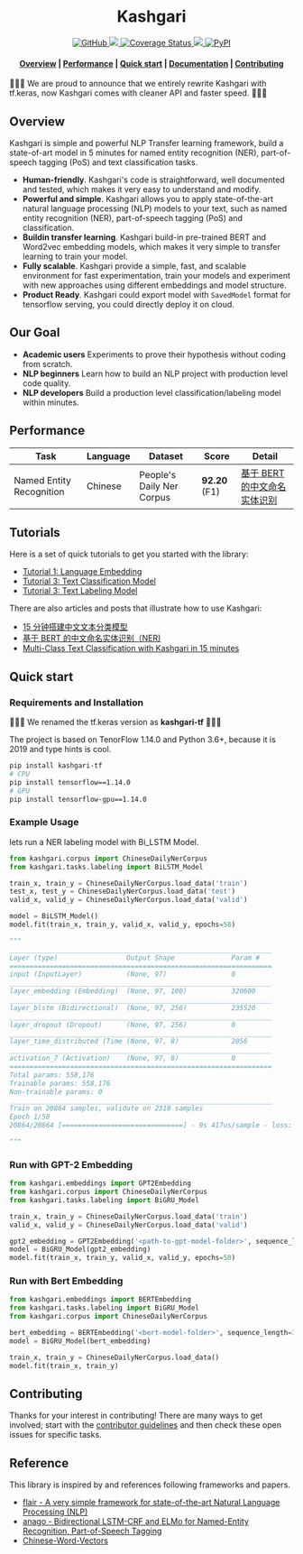 <h1 align="center">
    Kashgari
</h1>

<p align="center">
    <a href="https://github.com/BrikerMan/kashgari/blob/master/LICENSE">
        <img alt="GitHub" src="https://img.shields.io/github/license/BrikerMan/kashgari.svg?color=blue&style=popout">
    </a>
    <a href="https://travis-ci.com/BrikerMan/Kashgari">
        <img src="https://travis-ci.com/BrikerMan/Kashgari.svg?branch=tf.keras-version"/>
    </a>
    <a href='https://coveralls.io/github/BrikerMan/Kashgari?branch=tf.keras-version'>
        <img src='https://coveralls.io/repos/github/BrikerMan/Kashgari/badge.svg?branch=tf.keras-version' alt='Coverage Status'/>
    </a>
     <a href="https://pepy.tech/project/kashgari-tf">
        <img src="https://pepy.tech/badge/kashgari-tf"/>
    </a>
    <a href="https://pypi.org/project/kashgari/">
        <img alt="PyPI" src="https://img.shields.io/pypi/v/kashgari.svg">
    </a>
</p>

<h4 align="center">
    <a href="#overview">Overview</a> |
    <a href="#performance">Performance</a> |
    <a href="#quick-start">Quick start</a> |
    <a href="https://kashgari.readthedocs.io/">Documentation</a> |
    <a href="https://kashgari.readthedocs.io/">Contributing</a>
</h4>

🎉🎉🎉 We are proud to announce that we entirely rewrite  Kashgari with tf.keras, now Kashgari comes with cleaner API and faster speed. 🎉🎉🎉

## Overview

Kashgari is simple and powerful NLP Transfer learning framework, build a state-of-art model in 5 minutes for named entity recognition (NER), part-of-speech tagging (PoS) and text classification tasks.

- **Human-friendly**. Kashgari's code is straightforward, well documented and tested, which makes it very easy to understand and modify.
- **Powerful and simple**. Kashgari allows you to apply state-of-the-art natural language processing (NLP) models to your text, such as named entity recognition (NER), part-of-speech tagging (PoS) and classification.
- **Buildin transfer learning**. Kashgari build-in pre-trained BERT and Word2vec embedding models, which makes it very simple to transfer learning to train your model.
- **Fully scalable**. Kashgari provide a simple, fast, and scalable environment for fast experimentation, train your models and experiment with new approaches using different embeddings and model structure. 
- **Product Ready**. Kashgari could export model with `SavedModel` format for tensorflow serving, you could directly deploy it on cloud. 

## Our Goal

- **Academic users** Experiments to prove their hypothesis without coding from scratch.
- **NLP beginners** Learn how to build an NLP project with production level code quality.
- **NLP developers** Build a production level classification/labeling model within minutes.


## Performance

| Task                     | Language | Dataset                   | Score          | Detail                                                                   |
| ------------------------ | -------- | ------------------------- | -------------- | ------------------------------------------------------------------------ |
| Named Entity Recognition | Chinese  | People's Daily Ner Corpus | **92.20** (F1) | [基于 BERT 的中文命名实体识别](https://eliyar.biz/nlp_chinese_bert_ner/) |

## Tutorials

Here is a set of quick tutorials to get you started with the library:

- [Tutorial 1: Language Embedding](https://kashgari.readthedocs.io/md/language_embedding.html)
- [Tutorial 3: Text Classification Model](https://kashgari.readthedocs.io/md/text_classification_model.html)
- [Tutorial 3: Text Labeling Model](https://kashgari.readthedocs.io/md/text_labeling_model.html)

There are also articles and posts that illustrate how to use Kashgari:

- [15 分钟搭建中文文本分类模型](https://eliyar.biz/nlp_chinese_text_classification_in_15mins/)
- [基于 BERT 的中文命名实体识别（NER)](https://eliyar.biz/nlp_chinese_bert_ner/)
- [Multi-Class Text Classification with Kashgari in 15 minutes](https://medium.com/@BrikerMan/multi-class-text-classification-with-kashgari-in-15mins-c3e744ce971d)

## Quick start

### Requirements and Installation

🎉🎉🎉 We renamed the tf.keras version as **kashgari-tf** 🎉🎉🎉

The project is based on TenorFlow 1.14.0 and Python 3.6+, because it is 2019 and type hints is cool.

```bash
pip install kashgari-tf
# CPU
pip install tensorflow==1.14.0
# GPU
pip install tensorflow-gpu==1.14.0
```

### Example Usage

lets run a NER labeling model with Bi_LSTM Model.

```python
from kashgari.corpus import ChineseDailyNerCorpus
from kashgari.tasks.labeling import BiLSTM_Model

train_x, train_y = ChineseDailyNerCorpus.load_data('train')
test_x, test_y = ChineseDailyNerCorpus.load_data('test')
valid_x, valid_y = ChineseDailyNerCorpus.load_data('valid')

model = BiLSTM_Model()
model.fit(train_x, train_y, valid_x, valid_y, epochs=50)

"""
_________________________________________________________________
Layer (type)                 Output Shape              Param #
=================================================================
input (InputLayer)           (None, 97)                0
_________________________________________________________________
layer_embedding (Embedding)  (None, 97, 100)           320600
_________________________________________________________________
layer_blstm (Bidirectional)  (None, 97, 256)           235520
_________________________________________________________________
layer_dropout (Dropout)      (None, 97, 256)           0
_________________________________________________________________
layer_time_distributed (Time (None, 97, 8)             2056
_________________________________________________________________
activation_7 (Activation)    (None, 97, 8)             0
=================================================================
Total params: 558,176
Trainable params: 558,176
Non-trainable params: 0
_________________________________________________________________
Train on 20864 samples, validate on 2318 samples
Epoch 1/50
20864/20864 [==============================] - 9s 417us/sample - loss: 0.2508 - acc: 0.9333 - val_loss: 0.1240 - val_acc: 0.9607

"""
```

### Run with GPT-2 Embedding

```python
from kashgari.embeddings import GPT2Embedding
from kashgari.corpus import ChineseDailyNerCorpus
from kashgari.tasks.labeling import BiGRU_Model

train_x, train_y = ChineseDailyNerCorpus.load_data('train')
valid_x, valid_y = ChineseDailyNerCorpus.load_data('valid')

gpt2_embedding = GPT2Embedding('<path-to-gpt-model-folder>', sequence_length=30)
model = BiGRU_Model(gpt2_embedding)
model.fit(train_x, train_y, valid_x, valid_y, epochs=50)
```

### Run with Bert Embedding

```python
from kashgari.embeddings import BERTEmbedding
from kashgari.tasks.labeling import BiGRU_Model
from kashgari.corpus import ChineseDailyNerCorpus

bert_embedding = BERTEmbedding('<bert-model-folder>', sequence_length=30)
model = BiGRU_Model(bert_embedding)

train_x, train_y = ChineseDailyNerCorpus.load_data()
model.fit(train_x, train_y)
```

## Contributing

Thanks for your interest in contributing! There are many ways to get involved; start with the [contributor guidelines](CONTRIBUTING.md) and then check these open issues for specific tasks.

## Reference

This library is inspired by and references following frameworks and papers.

- [flair - A very simple framework for state-of-the-art Natural Language Processing (NLP)](https://github.com/zalandoresearch/flair)
- [anago - Bidirectional LSTM-CRF and ELMo for Named-Entity Recognition, Part-of-Speech Tagging](https://github.com/Hironsan/anago)
- [Chinese-Word-Vectors](https://github.com/Embedding/Chinese-Word-Vectors)
